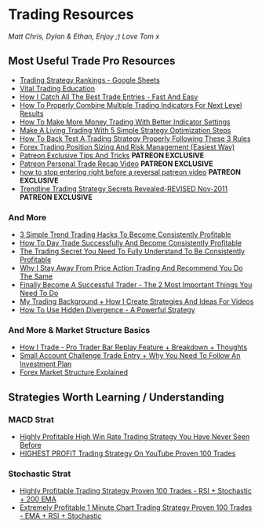 # Trading Resources

*Matt Chris, Dylan & Ethan, Enjoy ;)*
*Love Tom x*


## Most Useful Trade Pro Resources
- [Trading Strategy Rankings - Google Sheets](https://docs.google.com/spreadsheets/d/1LQ7lwnvcB5eacK4PxLXnV1mMEIzSxHzD8IZpP2N1oA8/edit#gid=0)
- [Vital Trading Education](https://www.youtube.com/playlist?list=PL7xw-9WduM7jbIp-_bau3dplOZaPcTCOq)
- [How I Catch All The Best Trade Entries - Fast And Easy](https://www.youtube.com/watch?v=9EwpnQGpyII)
- [How To Properly Combine Multiple Trading Indicators For Next Level Results](https://www.youtube.com/watch?v=NGWe0Wg_0jo)
- [How To Make More Money Trading With Better Indicator Settings](https://www.youtube.com/watch?v=mPxsfoLNnAA)
- [Make A Living Trading With 5 Simple Strategy Optimization Steps](https://www.youtube.com/watch?v=6WA1sLWWOSs&list=PL7xw-9WduM7iZitlZljxdrChh_G22980U&index=28)
- [How To Back Test A Trading Strategy Properly Following These 3 Rules](https://www.youtube.com/watch?v=W02JCLDuDXI)
- [Forex Trading Position Sizing And Risk Management (Easiest Way)](https://www.youtube.com/watch?v=IJttMAbz7Y0&list=PLZB-AA7gb7vrT8IPZ1f0K5oGR_28WVNhR&index=19)
- [Patreon Exclusive Tips And Tricks](https://www.youtube.com/watch?v=RBSFucIBR_4)    **PATREON EXCLUSIVE**
- [Patreon Personal Trade Recap Video](https://www.youtube.com/watch?v=-vxeBLja1oM)    **PATREON EXCLUSIVE**
- [how to stop entering right before a reversal patreon video](https://www.youtube.com/watch?v=aVyomPn-2aA)    **PATREON EXCLUSIVE**
- [Trendline Trading Strategy Secrets Revealed-REVISED Nov-2011](https://forexyar.com/wp-content/uploads/2020/04/22030-tendencia.pdf)  **PATREON EXCLUSIVE**
### And More
- [3 Simple Trend Trading Hacks To Become Consistently Profitable](https://www.youtube.com/watch?v=0_6LXFveKkQ&list=PL7xw-9WduM7iZitlZljxdrChh_G22980U&index=44)
- [How To Day Trade Successfully And Become Consistently Profitable](https://www.youtube.com/watch?v=KYHFg4ZpqEc)
- [The Trading Secret You Need To Fully Understand To Be Consistently Profitable](https://www.youtube.com/watch?v=A-QGWmEd9JU)
- [Why I Stay Away From Price Action Trading And Recommend You Do The Same](https://www.youtube.com/watch?v=J6teYPQbDcs)
- [Finally Become A Successful Trader - The 2 Most Important Things You Need To Do](https://www.youtube.com/watch?v=cTz0x_383vA)
- [My Trading Background + How I Create Strategies And Ideas For Videos](https://www.youtube.com/watch?v=0g2vgPDvclI)
- [How To Use Hidden Divergence - A Powerful Strategy](https://www.youtube.com/watch?v=iyzEZiY6vJM)

### And More & Market Structure Basics
- [How I Trade - Pro Trader Bar Replay Feature + Breakdown + Thoughts](https://www.youtube.com/watch?v=oaQ4r-M3nlE)
- [Small Account Challenge Trade Entry + Why You Need To Follow An Investment Plan](https://www.youtube.com/watch?v=iTmhv2TZbcQ)
- [Forex Market Structure Explained](https://www.youtube.com/watch?v=OvHOcO9CQCM)

## Strategies Worth Learning / Understanding
### MACD Strat
- [Highly Profitable High Win Rate Trading Strategy You Have Never Seen Before](https://www.youtube.com/watch?v=oQQ-VCJYc6M)
- [HIGHEST PROFIT Trading Strategy On YouTube Proven 100 Trades](https://www.youtube.com/watch?v=9o6BG-dCgco)

### Stochastic Strat
- [Highly Profitable Trading Strategy Proven 100 Trades - RSI + Stochastic + 200 EMA](https://www.youtube.com/watch?v=hAYul735zEc)
- [Extremely Profitable 1 Minute Chart Trading Strategy Proven 100 Trades - EMA + RSI + Stochastic](https://www.youtube.com/watch?v=v9N4kj4-V2s)






